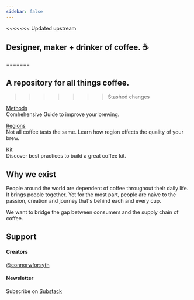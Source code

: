 ```yaml
---
sidebar: false
---
```



<<<<<<< Updated upstream
## Designer, maker + drinker of coffee. ☕️
=======
## A repository for all things coffee.
>>>>>>> Stashed changes

[Methods](/Methods/) <br />Comhehensive Guide to improve your brewing.

[Regions](/Regions/) <br />
Not all coffee tasts the same. Learn how region effects the quality of your brew.

[Kit](/kit/) <br />
Discover best practices to build a great coffee kit. 

## Why we exist

People around the world are dependent of coffee throughout their daily life. It brings people together. Yet for the most part, people are naive to the passion, creation and journey that's behind each and every cup.

We want to bridge the gap between consumers and the supply chain of coffee.

## Support
<Feedback />

#### Creators
[@connorwforsyth](https://twitter.com/connorwforsyth)

#### Newsletter

Subscribe on [Substack](https://connorforsyth.substack.com/subscribe?)
